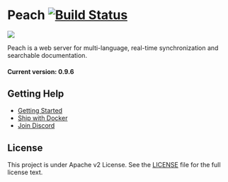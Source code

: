 # Peach [![Build Status](https://travis-ci.org/peachdocs/peach.svg?branch=master)](https://travis-ci.org/peachdocs/peach)

![](https://peach/raw/master/public/img/favicon.ico)

Peach is a web server for multi-language, real-time synchronization and searchable documentation.

#### Current version: 0.9.6

## Getting Help

- [Getting Started](http://peachdocs.org/docs/intro/getting_started)
- [Ship with Docker](https://peach/tree/master/docker)
- [Join Discord](https://discord.gg/R7haPpK)

## License

This project is under Apache v2 License. See the [LICENSE](LICENSE) file for the full license text.